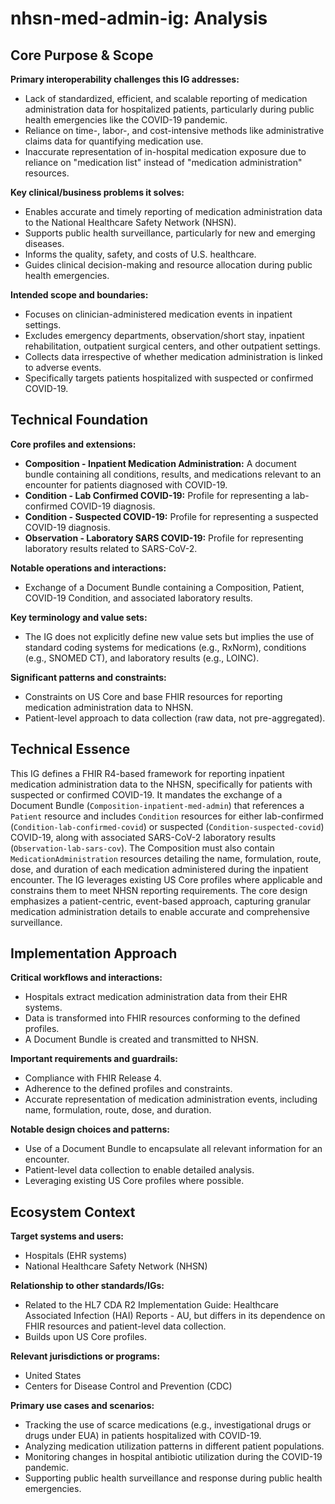# nhsn-med-admin-ig: Analysis

## Core Purpose & Scope

**Primary interoperability challenges this IG addresses:**

-   Lack of standardized, efficient, and scalable reporting of medication administration data for hospitalized patients, particularly during public health emergencies like the COVID-19 pandemic.
-   Reliance on time-, labor-, and cost-intensive methods like administrative claims data for quantifying medication use.
-   Inaccurate representation of in-hospital medication exposure due to reliance on "medication list" instead of "medication administration" resources.

**Key clinical/business problems it solves:**

-   Enables accurate and timely reporting of medication administration data to the National Healthcare Safety Network (NHSN).
-   Supports public health surveillance, particularly for new and emerging diseases.
-   Informs the quality, safety, and costs of U.S. healthcare.
-   Guides clinical decision-making and resource allocation during public health emergencies.

**Intended scope and boundaries:**

-   Focuses on clinician-administered medication events in inpatient settings.
-   Excludes emergency departments, observation/short stay, inpatient rehabilitation, outpatient surgical centers, and other outpatient settings.
-   Collects data irrespective of whether medication administration is linked to adverse events.
-   Specifically targets patients hospitalized with suspected or confirmed COVID-19.

## Technical Foundation

**Core profiles and extensions:**

-   **Composition - Inpatient Medication Administration:** A document bundle containing all conditions, results, and medications relevant to an encounter for patients diagnosed with COVID-19.
-   **Condition - Lab Confirmed COVID-19:** Profile for representing a lab-confirmed COVID-19 diagnosis.
-   **Condition - Suspected COVID-19:** Profile for representing a suspected COVID-19 diagnosis.
-   **Observation - Laboratory SARS COVID-19:** Profile for representing laboratory results related to SARS-CoV-2.

**Notable operations and interactions:**

-   Exchange of a Document Bundle containing a Composition, Patient, COVID-19 Condition, and associated laboratory results.

**Key terminology and value sets:**

-   The IG does not explicitly define new value sets but implies the use of standard coding systems for medications (e.g., RxNorm), conditions (e.g., SNOMED CT), and laboratory results (e.g., LOINC).

**Significant patterns and constraints:**

-   Constraints on US Core and base FHIR resources for reporting medication administration data to NHSN.
-   Patient-level approach to data collection (raw data, not pre-aggregated).

## Technical Essence

This IG defines a FHIR R4-based framework for reporting inpatient medication administration data to the NHSN, specifically for patients with suspected or confirmed COVID-19. It mandates the exchange of a Document Bundle (`Composition-inpatient-med-admin`) that references a `Patient` resource and includes `Condition` resources for either lab-confirmed (`Condition-lab-confirmed-covid`) or suspected (`Condition-suspected-covid`) COVID-19, along with associated SARS-CoV-2 laboratory results (`Observation-lab-sars-cov`). The Composition must also contain `MedicationAdministration` resources detailing the name, formulation, route, dose, and duration of each medication administered during the inpatient encounter. The IG leverages existing US Core profiles where applicable and constrains them to meet NHSN reporting requirements. The core design emphasizes a patient-centric, event-based approach, capturing granular medication administration details to enable accurate and comprehensive surveillance.

## Implementation Approach

**Critical workflows and interactions:**

-   Hospitals extract medication administration data from their EHR systems.
-   Data is transformed into FHIR resources conforming to the defined profiles.
-   A Document Bundle is created and transmitted to NHSN.

**Important requirements and guardrails:**

-   Compliance with FHIR Release 4.
-   Adherence to the defined profiles and constraints.
-   Accurate representation of medication administration events, including name, formulation, route, dose, and duration.

**Notable design choices and patterns:**

-   Use of a Document Bundle to encapsulate all relevant information for an encounter.
-   Patient-level data collection to enable detailed analysis.
-   Leveraging existing US Core profiles where possible.

## Ecosystem Context

**Target systems and users:**

-   Hospitals (EHR systems)
-   National Healthcare Safety Network (NHSN)

**Relationship to other standards/IGs:**

-   Related to the HL7 CDA R2 Implementation Guide: Healthcare Associated Infection (HAI) Reports - AU, but differs in its dependence on FHIR resources and patient-level data collection.
-   Builds upon US Core profiles.

**Relevant jurisdictions or programs:**

-   United States
-   Centers for Disease Control and Prevention (CDC)

**Primary use cases and scenarios:**

-   Tracking the use of scarce medications (e.g., investigational drugs or drugs under EUA) in patients hospitalized with COVID-19.
-   Analyzing medication utilization patterns in different patient populations.
-   Monitoring changes in hospital antibiotic utilization during the COVID-19 pandemic.
-   Supporting public health surveillance and response during public health emergencies.
